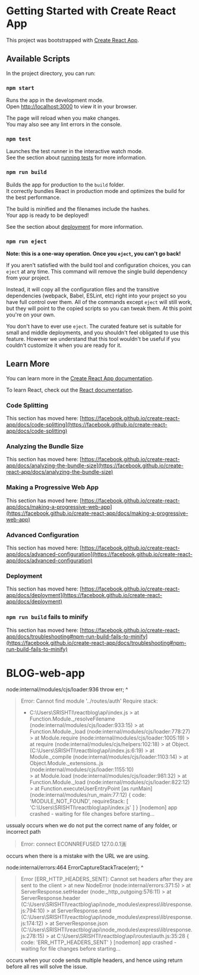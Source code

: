 # Getting Started with Create React App

This project was bootstrapped with [Create React App](https://github.com/facebook/create-react-app).

## Available Scripts

In the project directory, you can run:

### `npm start`

Runs the app in the development mode.\
Open [http://localhost:3000](http://localhost:3000) to view it in your browser.

The page will reload when you make changes.\
You may also see any lint errors in the console.

### `npm test`

Launches the test runner in the interactive watch mode.\
See the section about [running tests](https://facebook.github.io/create-react-app/docs/running-tests) for more information.

### `npm run build`

Builds the app for production to the `build` folder.\
It correctly bundles React in production mode and optimizes the build for the best performance.

The build is minified and the filenames include the hashes.\
Your app is ready to be deployed!

See the section about [deployment](https://facebook.github.io/create-react-app/docs/deployment) for more information.

### `npm run eject`

**Note: this is a one-way operation. Once you `eject`, you can't go back!**

If you aren't satisfied with the build tool and configuration choices, you can `eject` at any time. This command will remove the single build dependency from your project.

Instead, it will copy all the configuration files and the transitive dependencies (webpack, Babel, ESLint, etc) right into your project so you have full control over them. All of the commands except `eject` will still work, but they will point to the copied scripts so you can tweak them. At this point you're on your own.

You don't have to ever use `eject`. The curated feature set is suitable for small and middle deployments, and you shouldn't feel obligated to use this feature. However we understand that this tool wouldn't be useful if you couldn't customize it when you are ready for it.

## Learn More

You can learn more in the [Create React App documentation](https://facebook.github.io/create-react-app/docs/getting-started).

To learn React, check out the [React documentation](https://reactjs.org/).

### Code Splitting

This section has moved here: [https://facebook.github.io/create-react-app/docs/code-splitting](https://facebook.github.io/create-react-app/docs/code-splitting)

### Analyzing the Bundle Size

This section has moved here: [https://facebook.github.io/create-react-app/docs/analyzing-the-bundle-size](https://facebook.github.io/create-react-app/docs/analyzing-the-bundle-size)

### Making a Progressive Web App

This section has moved here: [https://facebook.github.io/create-react-app/docs/making-a-progressive-web-app](https://facebook.github.io/create-react-app/docs/making-a-progressive-web-app)

### Advanced Configuration

This section has moved here: [https://facebook.github.io/create-react-app/docs/advanced-configuration](https://facebook.github.io/create-react-app/docs/advanced-configuration)

### Deployment

This section has moved here: [https://facebook.github.io/create-react-app/docs/deployment](https://facebook.github.io/create-react-app/docs/deployment)

### `npm run build` fails to minify

This section has moved here: [https://facebook.github.io/create-react-app/docs/troubleshooting#npm-run-build-fails-to-minify](https://facebook.github.io/create-react-app/docs/troubleshooting#npm-run-build-fails-to-minify)


# BLOG-web-app


node:internal/modules/cjs/loader:936
  throw err;
  ^

> Error: Cannot find module '../routes/auth'
> Require stack:
> - C:\Users\SRISHTI\reactblog\api\index.js
    > at Function.Module._resolveFilename (node:internal/modules/cjs/loader:933:15) 
    > at Function.Module._load (node:internal/modules/cjs/loader:778:27)
    > at Module.require (node:internal/modules/cjs/loader:1005:19)
    > at require (node:internal/modules/cjs/helpers:102:18)
    > at Object.<anonymous> (C:\Users\SRISHTI\reactblog\api\index.js:6:19)
    > at Module._compile (node:internal/modules/cjs/loader:1103:14)
    > at Object.Module._extensions..js (node:internal/modules/cjs/loader:1155:10)   
    > at Module.load (node:internal/modules/cjs/loader:981:32)
    > at Function.Module._load (node:internal/modules/cjs/loader:822:12)
    > at Function.executeUserEntryPoint [as runMain] (node:internal/modules/run_main:77:12) {
  > code: 'MODULE_NOT_FOUND',
  > requireStack: [ 'C:\\Users\\SRISHTI\\reactblog\\api\\index.js' ]
> }
> [nodemon] app crashed - waiting for file changes before starting...
  
  
  ussualy occurs when we do not put the correct name of any folder, or incorrect path
  
  > Error: connect ECONNREFUSED 127.0.0.1🈵
  
  occurs when there is a mistake with the URL we are using.
  
  node:internal/errors:464
    ErrorCaptureStackTrace(err);
    ^

> Error [ERR_HTTP_HEADERS_SENT]: Cannot set headers after they are sent to the client
    > at new NodeError (node:internal/errors:371:5)
    > at ServerResponse.setHeader (node:_http_outgoing:576:11)
    > at ServerResponse.header (C:\Users\SRISHTI\reactblog\api\node_modules\express\lib\response.js:794:10)
    > at ServerResponse.send (C:\Users\SRISHTI\reactblog\api\node_modules\express\lib\response.js:174:12)
    > at ServerResponse.json (C:\Users\SRISHTI\reactblog\api\node_modules\express\lib\response.js:278:15)
    > at C:\Users\SRISHTI\reactblog\api\routes\auth.js:35:28 {
  > code: 'ERR_HTTP_HEADERS_SENT'
}
[nodemon] app crashed - waiting for file changes before starting...
  
  occurs when your code sends multiple headers, and hence using return before all res will solve the issue.
